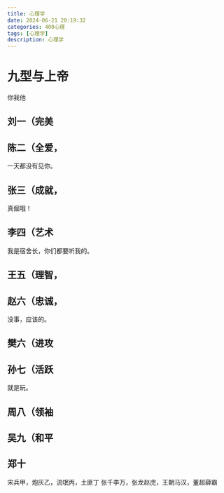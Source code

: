 ```yaml
---
title: 心理学
date: 2024-06-21 20:19:32
categories: 400心理
tags: [心理学]
description: 心理学
---
```


# 九型与上帝
你我他
## 刘一（完美

## 陈二（全爱，
一天都没有见你。

## 张三（成就，
真倔哦！

## 李四（艺术
我是宿舍长，你们都要听我的。

## 王五（理智，

## 赵六（忠诚，
没事，应该的。

## 樊六（进攻

## 孙七（活跃
就是玩。

## 周八（领袖

## 吴九（和平

## 郑十

宋兵甲，炮灰乙，流氓丙，土匪丁
张千李万，张龙赵虎，王朝马汉，董超薛霸


